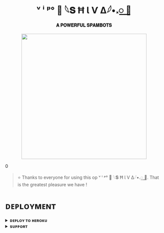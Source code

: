 <h1 align="center"><b>ᵛ ⁱ ᵖ° 🫧 𓆩𝐒 Ħ Ɩ Ѵ Δ𓆪•𝅃꯭ 🎫</b></h1>

<h4 align="center"> 𝐀 𝐏𝐎𝐖𝐄𝐑𝐅𝐔𝐋 𝐒𝐏𝐀𝐌𝐁𝐎𝐓𝐒</h4>

<p align="center"><a href="https://t.me/APNI_MEHFIL"><img src="https://te.legra.ph/file/495b60ee2d553965059e5.jpg" width="400"></a></p>0


> ⭐️ Thanks to everyone for using this op ᵛ ⁱ ᵖ° 🫧 𓆩𝐒 Ħ Ɩ Ѵ Δ𓆪•𝅃꯭ 🎫. That is the greatest pleasure we have !


# ᴅᴇᴘʟᴏʏᴍᴇɴᴛ


<details>
<summary><b>ᴅᴇᴘʟᴏʏ ᴛᴏ ʜᴇʀᴏᴋᴜ</b></summary>
<br>

[![Deploy](https://www.herokucdn.com/deploy/button.svg)](https://dashboard.heroku.com/new?template=https://https://github.com/FRANCIUM444/FRANCIUM.git)

</details>


<details>
<summary><b>sᴜᴘᴘᴏʀᴛ</b></summary>
<br>

<a href="https://t.me/APNI_MEHFIL"><img src="https://img.shields.io/badge/Join-Telegram%20Channel-red.svg?logo=Telegram"></a>

</details>
